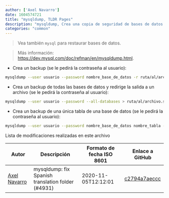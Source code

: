 ```yaml
---
author: ['Axel Navarro']
date: 1604574721
title: "mysqldump, TLDR Pages"
description: "mysqldump, Crea una copia de seguridad de bases de datos MySQL."
categories: "common"
---
```

> Vea también `mysql` para restaurar bases de datos.

> Más información: <https://dev.mysql.com/doc/refman/en/mysqldump.html>.

- Crea un backup (se le pedirá la contraseña al usuario):

```bash
mysqldump --user usuario --password nombre_base_de_datos -r ruta/al/archivo.sql
```

- Crea un backup de todas las bases de datos y redirige la salida a un archivo (se le pedirá la contraseña al usuario):

```bash
mysqldump --user usuario --password --all-databases > ruta/al/archivo.sql
```

- Crea un backup de una única tabla de una base de datos (se le pedirá la contraseña al usuario):

```bash
mysqldump --user usuario --password nombre_base_de_datos nombre_tabla -r ruta/al/archivo.sql
```
Lista de modificaciones realizadas en este archivo


Autor | Descripción | Formato de fecha ISO 8601 | Enlace a GitHub
------|-----|-----|-----
[Axel Navarro](mailto:navarroaxel@gmail.com) | mysqldump: fix Spanish translation folder (#4931) | 2020-11-05T12:12:01 | [c2794a7aeccc](https://github.com/tldr-pages/tldr/commit/c2794a7aeccce2a7ea95d212067e816203544df6)

